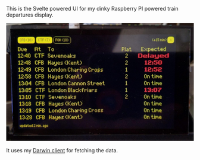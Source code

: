 This is the Svelte powered UI for my dinky Raspberry PI powered train departures display.

![Screenshot of the display running](display.jpg)

It uses my [Darwin client](https://github.com/nikcorg/darwin-departures) for fetching the data.

